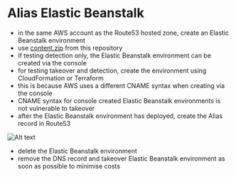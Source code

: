 # Alias Elastic Beanstalk
* in the same AWS account as the Route53 hosted zone, create an Elastic Beanstalk environment
* use [content.zip](../../modules/lambda-takeover/code/takeover/eb-content/content.zip) from this repository
* if testing detection only, the Elastic Beanstalk environment can be created via the console
* for testing takeover and detection, create the environment using CloudFormation or Terraform
* this is because AWS uses a different CNAME syntax when creating via the console
* CNAME syntax for console created Elastic Beanstalk environments is not vulnerable to takeover
* after the Elastic Beanstalk environment has deployed, create the Alias record in Route53

![Alt text](images/alias-eb.png?raw=true "DNS Record")

* delete the Elastic Beanstalk environment
* remove the DNS record and takeover Elastic Beanstalk environment as soon as possible to minimise costs
